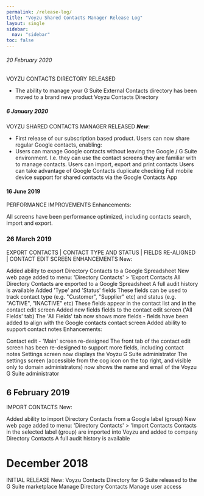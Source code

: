 ```yaml
---
permalink: /release-log/
title: "Voyzu Shared Contacts Manager Release Log"
layout: single
sidebar:
  nav: "sidebar"
toc: false
---
```

###### 20 February 2020
VOYZU CONTACTS DIRECTORY RELEASED
- The ability to manage your G Suite External Contacts directory has been moved to a brand new product Voyzu Contacts Directory

##### 6 January 2020
VOYZU SHARED CONTACTS MANAGER RELEASED
**_New_**:

- First release of our subscription based product. Users can now share regular Google contacts, enabling:
- Users can manage Google contacts without leaving the Google / G Suite environment. I.e. they can use the contact screens they are familiar with to manage contacts.
Users can import, export and print contacts
Users can take advantage of Google Contacts duplicate checking
Full mobile device support for shared contacts via the Google Contacts App

#### 16 June 2019
PERFORMANCE IMPROVEMENTS
Enhancements:

All screens have been performance optimized, including contacts search, import and export.

### 26 March 2019
EXPORT CONTACTS | CONTACT TYPE AND STATUS | FIELDS RE-ALIGNED | CONTACT EDIT SCREEN ENHANCEMENTS
New:

Added ability to export Directory Contacts to a Google Spreadsheet
New web page added to menu: 'Directory Contacts' > 'Export Contacts
All Directory Contacts are exported to a Google Spreadsheet
A full audit history is available
Added 'Type' and 'Status' fields
These fields can be used to track contact type (e.g. "Customer", "Supplier" etc) and status (e.g. "ACTIVE", "INACTIVE" etc)
These fields appear in the contact list and in the contact edit screen
Added new fields fields to the contact edit screen ('All Fields' tab)
The 'All Fields' tab now shows more fields - fields have been added to align with the Google contacts contact screen
Added ability to support contact notes
Enhancements:

Contact edit - 'Main' screen re-designed
The front tab of the contact edit screen has been re-designed to support more fields, including contact notes
Settings screen now displays the Voyzu G Suite administrator
The settings screen (accessible from the cog icon on the top right, and visible only to domain administrators) now shows the name and email of the Voyzu G Suite administrator

## 6 February 2019
IMPORT CONTACTS
New:

Added ability to import Directory Contacts from a Google label (group)
New web page added to menu: 'Directory Contacts' > 'Import Contacts
Contacts in the selected label (group) are imported into Voyzu and added to company Directory Contacts
A full audit history is available

# December 2018
INITIAL RELEASE
New:
Voyzu Contacts Directory for G Suite released to the G Suite marketplace
Manage Directory Contacts
Manage user access
